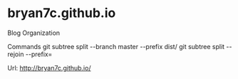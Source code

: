 # bryan7c.github.io
Blog Organization

Commands
git subtree split --branch master --prefix dist/
git subtree split --rejoin --prefix=<prefix>


Url: http://bryan7c.github.io/